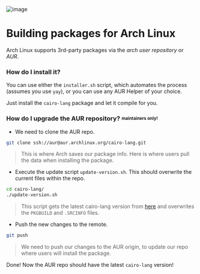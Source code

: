 ![image](https://github.com/lambdaclass/cairo-by-example/assets/53660242/ea79c985-619d-4a25-b00a-a335a89b74d9)
# Building packages for Arch Linux 

Arch Linux supports 3rd-party packages via the *arch user repository* or *AUR*.

### How do I install it?
You can use either the `installer.sh` script, which automates the process (assumes you use `yay`), or you can use any AUR Helper of your choice. 

Just install the `cairo-lang` package and let it compile for you.

### How do I upgrade the AUR repository? <sup><sub>maintainers only!</sub></sup>
* We need to clone the AUR repo.
```bash
git clone ssh://aur@aur.archlinux.org/cairo-lang.git
```
> This is where Arch saves our package info. Here is where users pull the data when installing the package.
* Execute the update script `update-version.sh`. This should overwrite the current files within the repo.
```bash
cd cairo-lang/
./update-version.sh
```
> This script gets the latest cairo-lang version from [here](https://github.com/starkware-libs/cairo/) and overwrites the `PKGBUILD` and `.SRCINFO` files.
* Push the new changes to the remote.
```bash
git push
```
> We need to push our changes to the AUR origin, to update our repo where users will install the package.

Done! Now the AUR repo should have the latest `cairo-lang` version!

